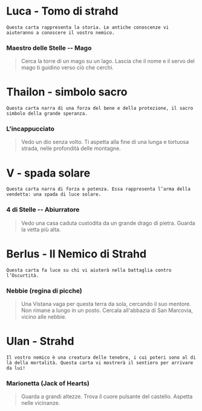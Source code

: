 # Luca - Tomo di strahd 
```
Questa carta rappresenta la storia. Le antiche conoscenze vi aiuteranno a conoscere il vostro nemico.
```
### Maestro delle Stelle -- Mago
> Cerca la torre di un mago su un lago. Lascia che il nome e il servo del mago ti guidino verso ciò che cerchi.


# Thailon - simbolo sacro
```
Questa carta narra di una forza del bene e della protezione, il sacro simbolo della grande speranza.
```
### L'incappucciato
> Vedo un dio senza volto. Ti aspetta alla fine di una lunga e tortuosa strada, nelle profondità delle montagne.

# V - spada solare
```
Questa carta narra di forza e potenza. Essa rappresenta l’arma della vendetta: una spada di luce solare.
```
### 4 di Stelle -- Abiurratore
> Vedo una casa caduta custodita da un grande drago di pietra. Guarda la vetta più alta.

# Berlus - Il Nemico di Strahd
```
Questa carta fa luce su chi vi aiuterà nella battaglia contro l’Oscurtità.
```
### Nebbie (regina di picche)
> Una Vistana vaga per questa terra da sola, cercando il suo mentore. Non rimane a lungo in un posto. Cercala all'abbazia di San Marcovia, vicino alle nebbie.

# Ulan - Strahd
```
Il vostro nemico è una creatura delle tenebre, i cui poteri sono al di là della mortalità. Questa carta vi mostrerà il sentiero per arrivare da lui!
```
### Marionetta (Jack of Hearts)
> Guarda a grandi altezze. Trova il cuore pulsante del castello. Aspetta nelle vicinanze.